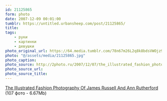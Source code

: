 ```yaml
---
id: 21125865
form: photo
date: 2007-12-09 00:01:00
tumblr: https://untitled.urbansheep.com/post/21125865/
title:
tags:
    - руки
    - картинки
    - девушки
photo_original_url: https://64.media.tumblr.com/78n67m26L2q8k8bdsVWOjz9O_500.jpg
photo: "@/assets/media/21125865.jpg"
photo_caption:
photo_source: http://2photo.ru/2007/12/07/the_illustrated_fashion_photography_of_james_russell_and_ann_rutherford.html
photo_source_url:
photo_source_title:
---
```


<p><a href="http://2photo.ru/2007/12/07/the_illustrated_fashion_photography_of_james_russell_and_ann_rutherford.html">The Illustrated Fashion Photography Of James Russell And Ann Rutherford</a> (107 фото - 6.67Mb)</p>

